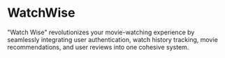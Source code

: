 # WatchWise
"Watch Wise" revolutionizes your movie-watching experience by seamlessly integrating user authentication, watch history tracking, movie recommendations, and user reviews into one cohesive system.

